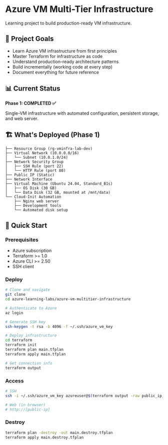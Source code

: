 # Azure VM Multi-Tier Infrastructure

Learning project to build production-ready VM infrastructure.

## 🎯 Project Goals

- Learn Azure VM infrastructure from first principles
- Master Terraform for infrastructure as code
- Understand production-ready architecture patterns
- Build incrementally (working code at every step)
- Document everything for future reference

## 📊 Current Status

**Phase 1: COMPLETED ✅**

Single-VM infrastructure with automated configuration, persistent storage, and web server.

## 🏗️ What's Deployed (Phase 1)
```
├── Resource Group (rg-vminfra-lab-dev)
├── Virtual Network (10.0.0.0/16)
│   └── Subnet (10.0.1.0/24)
├── Network Security Group
│   ├── SSH Rule (port 22)
│   └── HTTP Rule (port 80)
├── Public IP (Static)
├── Network Interface
├── Virtual Machine (Ubuntu 24.04, Standard_B1s)
│   ├── OS Disk (30 GB)
│   └── Data Disk (32 GB, mounted at /mnt/data)
└── Cloud-Init Automation
    ├── Nginx web server
    ├── Development tools
    └── Automated disk setup
```

## 🚀 Quick Start

### Prerequisites
- Azure subscription
- Terraform >= 1.0
- Azure CLI >= 2.50
- SSH client

### Deploy
```bash
# Clone and navigate
git clone 
cd azure-learning-labs/azure-vm-multitier-infrastructure

# Authenticate to Azure
az login

# Generate SSH key
ssh-keygen -t rsa -b 4096 -f ~/.ssh/azure_vm_key

# Deploy infrastructure
cd terraform
terraform init
terraform plan main.tfplan
terraform apply main.tfplan

# Get connection info
terraform output
```

### Access
```bash
# SSH
ssh -i ~/.ssh/azure_vm_key azureuser@$(terraform output -raw public_ip_address)

# Web (in browser)
# http://[public-ip]
```

### Destroy
```bash
terraform plan -destroy -out main.destroy.tfplan
terraform apply main.destroy.tfplan
```

